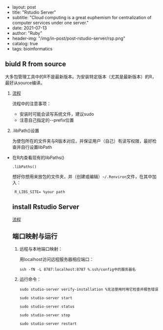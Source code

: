 - layout:     post
- title:      "Rstudio Server"
- subtitle:    \"Cloud computing is a great euphemism for centralization of computer services under one server.\"
- date:       2021-07-13
- author:     "Ruby"
- header-img: "/img/in-post/post-rstudio-server/rsp.png"
- catalog: true
- tags: bioinformatics

## biuld R from source

大多包管理工具中的R不是最新版本。为安装特定版本（尤其是最新版本）的R，最好从source编译。

1. [流程](https://docs.rstudio.com/resources/install-r-source/)

   流程中的注意事项：

   - 安装时可能会读写系统文件，建议sudo
   - 注意自己指定的--prefix位置

2. .libPath()设置

   为使包所在的文件夹与R版本对应，并保证用户（自己）有读写权限，最好检查并自行设置libPath

- 在R内查看现有的libPaths()

  ```{r}
  .libPaths()
  ```

  想好你想用来放包的文件夹，并（创建或编辑）`~/.Renviron`文件，在其中加入：

  ` R_LIBS_SITE= %your path`

  

  ## install Rstudio Server

  [流程](https://www.rstudio.com/products/rstudio/download-server/redhat-centos/)

  ## 端口映射与运行

  1. 远程与本地端口映射：

     用localhost访问远程服务器相应端口：

     `ssh -fN -L 8787:localhost:8787 %.ssh/config中的服务器名`

  2. 运行命令：

     ```
     sudo studio-server verify-installation %无法使用时用它检查并报告错误
     
     sudo studio-server start
     
     sudo studio-server status
     
     sudo studio-server stop
     
     sudo studio-server restart
     ```

     